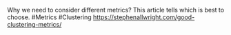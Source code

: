 Why we need to consider different metrics? This article tells which is best to choose.
#Metrics #Clustering 
https://stephenallwright.com/good-clustering-metrics/